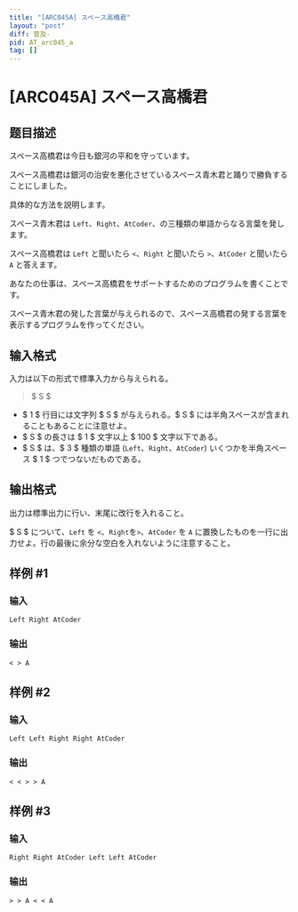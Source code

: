 ```yaml
---
title: "[ARC045A] スペース高橋君"
layout: "post"
diff: 普及-
pid: AT_arc045_a
tag: []
---
```


# [ARC045A] スペース高橋君

## 题目描述

[problemUrl]: https://atcoder.jp/contests/arc045/tasks/arc045_a

スペース高橋君は今日も銀河の平和を守っています。

スペース高橋君は銀河の治安を悪化させているスペース青木君と踊りで勝負することにしました。

具体的な方法を説明します。

スペース青木君は `Left`、`Right`、`AtCoder`、の三種類の単語からなる言葉を発します。

スペース高橋君は `Left` と聞いたら `<`、`Right` と聞いたら `>`、`AtCoder` と聞いたら `A` と答えます。

あなたの仕事は、スペース高橋君をサポートするためのプログラムを書くことです。

スペース青木君の発した言葉が与えられるので、スペース高橋君の発する言葉を表示するプログラムを作ってください。

## 输入格式

入力は以下の形式で標準入力から与えられる。

> $ S $

- $ 1 $ 行目には文字列 $ S $ が与えられる。$ S $ には半角スペースが含まれることもあることに注意せよ。
- $ S $ の長さは $ 1 $ 文字以上 $ 100 $ 文字以下である。
- $ S $ は、$ 3 $ 種類の単語 (`Left`、`Right`、`AtCoder`) いくつかを半角スペース $ 1 $ つでつないだものである。

## 输出格式

出力は標準出力に行い、末尾に改行を入れること。

$ S $ について、`Left` を `<`、`Right`を`>`、`AtCoder` を `A` に置換したものを一行に出力せよ。行の最後に余分な空白を入れないように注意すること。

## 样例 #1

### 输入

```
Left Right AtCoder
```

### 输出

```
< > A
```

## 样例 #2

### 输入

```
Left Left Right Right AtCoder
```

### 输出

```
< < > > A
```

## 样例 #3

### 输入

```
Right Right AtCoder Left Left AtCoder
```

### 输出

```
> > A < < A
```

